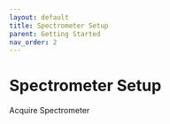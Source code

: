 ```yaml
---
layout: default
title: Spectrometer Setup
parent: Getting Started
nav_order: 2
---
```


# Spectrometer Setup

Acquire Spectrometer
